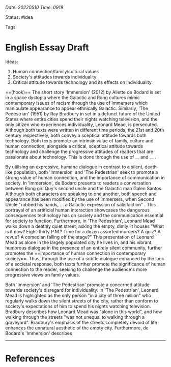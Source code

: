 *Date: 20220510 Time: 0918*

Status: #idea 

Tags:

# English Essay Draft


Ideas:
1. Human connection/family/cultural values
2. Society's attitudes towards individuality
3. Critical attitude towards technology and its effects on individuality.

==(hook)==
The short story 'Immersion' (2012) by Aliette de Bodard is set in a space dystopia where the Galactic and Rong cultures mimic contemporary issues of racism through the use of Immersers which manipulate appearance to appear ethnically Galactic. Similarly, 'The Pedestrian' (1951) by Ray Bradbury in set in a defunct future of the United States where entire cities spend their nights watching television, and the only citizen who experiences individuality, Leonard Mead, is persecuted. Although both texts were written in different time periods, the 21st and 20th century respectively, both convey a sceptical attitude towards both technology. Both texts promote an intrinsic value of family, culture and human connection, alongside a critical, sceptical attitude towards technology and challenge the progressive attitudes of readers that are passionate about technology.  This is done through the use of __ and __ .

By utilising an expressive, humane dialogue in contrast to a silent, death-like population, both 'Immersion' and 'The Pedestrian' seek to promote a strong value of human connection, and the importance of communication in society. In 'Immersion', de Bodard presents to readers a conversation between Rong girl Quy's second uncle and the Galactic man Galen Santos. Although both characters are speaking to one another, both speech and appearance has been modified by the use of immersers, when Second Uncle "rubbed his hands, ... a Galactic expression of satisfaction" . This portrayal of an artificial human interaction showcases the dangerous consequences technology has on society and the communication essential for society to function. Furthermore, in 'The Pedestrian', Leonard Mead walks down a deathly quiet street, asking the empty, dimly lit houses "What is it now? Eight-thirty P.M.? Time for a dozen assorted murders? A quiz? A revue? A comedian falling off the stage?" This presentation of Leonard Mead as alone in the largely populated city he lives in, and his vibrant, humorous dialogue in the presence of an entirely silent community, further promotes the ==importance of human connection in contemporary society==. Thus, through the use of a subtle dialogue enhanced by the lack of a societal response, both texts further promote the significance of human connection to the reader, seeking to challenge the audience's more progressive views on family values.

Both 'Immersion' and 'The Pedestrian' promote a concerned attitude towards society's disregard for individuality. In 'The Pedestrian', Leonard Mead is highlighted as the only person "in a city of three million" who regularly walks down the silent streets of the city, rather than conform to society's expectations of him to spend his nights watching television. Bradbury describes how Leonard Mead was "alone in this world", and how walking through the streets "was not unequal to walking through a graveyard". Bradbury's emphasis of the streets completely devoid of life enhances the unnatural aesthetic of the empty city. Furthermore, de Bodard's 'Immersion' describes 



---

# References